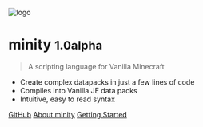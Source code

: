 <!-- _coverpage.md -->

![logo](/minity-logo-medium.png)

# minity <small>1.0alpha</small>

> A scripting language for Vanilla Minecraft

- Create complex datapacks in just a few lines of code
- Compiles into Vanilla JE data packs
- Intuitive, easy to read syntax

[GitHub](https://github.com/minity-script/minity/)
[About minity](/README)
[Getting Started](/getting-started)